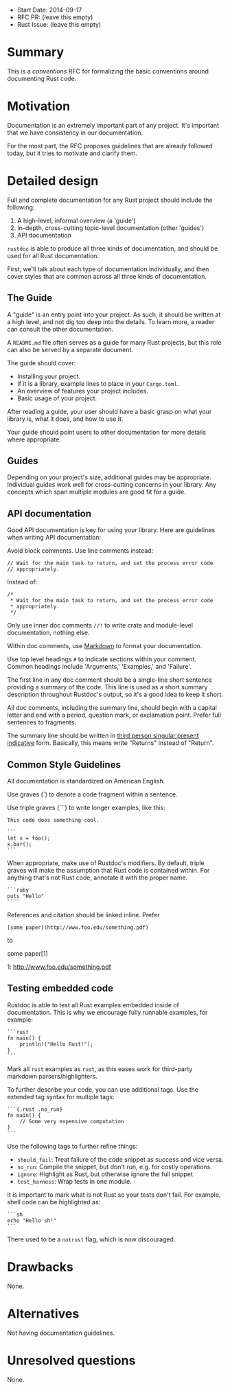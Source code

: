 - Start Date: 2014-09-17
- RFC PR: (leave this empty)
- Rust Issue: (leave this empty)

# Summary

This is a _conventions_ RFC for formalizing the basic conventions around
documenting Rust code.

# Motivation

Documentation is an extremely important part of any project. It's important
that we have consistency in our documentation.

For the most part, the RFC proposes guidelines that are already followed today,
but it tries to motivate and clarify them.

# Detailed design

Full and complete documentation for any Rust project should include the following:

1. A high-level, informal overview (a 'guide')
2. In-depth, cross-cutting topic-level documentation (other 'guides')
3. API documentation

`rustdoc` is able to produce all three kinds of documentation, and should be used
for all Rust documentation.

First, we'll talk about each type of documentation individually, and then cover
styles that are common across all three kinds of documentation.

## The Guide

A "guide" is an entry point into your project. As such, it should be written at
a high level, and not dig too deep into the details. To learn more, a reader
can consult the other documentation.

A `README.md` file often serves as a guide for many Rust projects, but this
role can also be served by a separate document.

The guide should cover:

* Installing your project.
* If it is a library, example lines to place in your `Cargo.toml`.
* An overview of features your project includes.
* Basic usage of your project.

After reading a guide, your user should have a basic grasp on what your library
is, what it does, and how to use it.

Your guide should point users to other documentation for more details where
appropriate.

## Guides

Depending on your project's size, additional guides may be appropriate.
Individual guides work well for cross-cutting concerns in your library. Any
concepts which span multiple modules are good fit for a guide.

## API documentation

Good API documentation is key for using your library. Here are guidelines when
writing API documentation:

Avoid block comments. Use line comments instead:

```
// Wait for the main task to return, and set the process error code
// appropriately.
```

Instead of:

```
/*
 * Wait for the main task to return, and set the process error code
 * appropriately.
 */
```

Only use inner doc comments `//!` to write crate and module-level
documentation, nothing else.

Within doc comments, use [Markdown](https://en.wikipedia.org/wiki/Markdown)
to format your documentation.

Use top level headings `#` to indicate sections within your comment. Common
headings include 'Arguments,' 'Examples,' and 'Failure'.

The first line in any doc comment should be a single-line short sentence
providing a summary of the code. This line is used as a short summary
description throughout Rustdoc's output, so it's a good idea to keep it short.

All doc comments, including the summary line, should begin with a capital
letter and end with a period, question mark, or exclamation point. Prefer full
sentences to fragments.

The summary line should be written in [third person singular present
indicative](http://en.wikipedia.org/wiki/English_verbs#Third_person_singular_present)
form. Basically, this means write "Returns" instead of "Return".

## Common Style Guidelines

All documentation is standardized on American English.

Use graves (\`) to denote a code fragment within a sentence.

Use triple graves (\`\`\`) to write longer examples, like this:

    This code does something cool.

    ```
    let x = foo();
    x.bar();
    ```

When appropriate, make use of Rustdoc's modifiers. By default, triple graves will
make the assumption that Rust code is contained within. For anything that's not
Rust code, annotate it with the proper name.

    ```ruby
    puts "Hello"
    ````

References and citation should be linked inline. Prefer

    [some paper](http://www.foo.edu/something.pdf)

to

   some paper[1]

   1: http://www.foo.edu/something.pdf

## Testing embedded code

Rustdoc is able to test all Rust examples embedded inside of documentation. This is why we encourage fully runnable examples, for example:

    ```rust
    fn main() {
        println!("Hello Rust!");
    }
    ```

Mark all `rust` examples as `rust`, as this eases work for third-party markdown parsers/highlighters.

To further describe your code, you can use additional tags. Use the extended tag syntax for multiple tags:

    ```{.rust .no_run}
    fn main() {
        // Some very expensive computation
    }
    ```

Use the following tags to further refine things:

* `should_fail`: Treat failure of the code snippet as success and vice versa.
* `no_run`: Compile the snippet, but don't run, e.g. for costly operations.
* `ignore`: Highlight as Rust, but otherwise ignore the full snippet
* `test_harness`: Wrap tests in one module.

It is important to mark what is not Rust so your tests don't fail. For example, shell code can be highlighted as:

    ```sh
    echo "Hello sh!"
    ```

There used to be a `notrust` flag, which is now discouraged.

# Drawbacks

None.

# Alternatives

Not having documentation guidelines.

# Unresolved questions

None.
